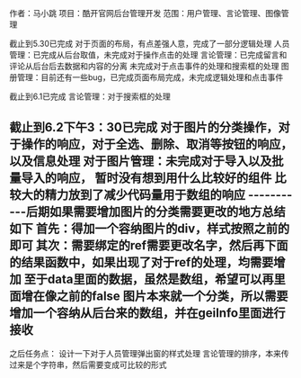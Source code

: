 作者：马小跳
项目：酷开官网后台管理开发
范围：用户管理、言论管理、图像管理

截止到5.30已完成
  对于页面的布局，有点差强人意，完成了一部分逻辑处理
  人员管理：已完成从后台取值，未完成对于操作点击的处理
  言论管理：已完成留言和评论从后台后去数据和内容的分离
          未完成对于点击事件的处理和搜索框的处理
  图册管理：目前还有一些bug，已完成页面布局完成，未完成逻辑处理和点击事件

截止到6.1已完成
  言论管理：对于搜索框的处理
  
截止到6.2下午3：30已完成
  对于图片的分类操作，对于操作的响应，对于全选、删除、取消等按钮的响应，以及信息处理
  对于图片管理：未完成对于导入以及批量导入的响应，
    暂时没有想到用什么比较好的组件
    比较大的精力放到了减少代码量用于数组的响应
-----------后期如果需要增加图片的分类需要更改的地方总结如下
  首先：得加一个容纳图片的div，样式按照之前的即可
  其次：需要绑定的ref需要更改名字，然后再下面的结果函数中，如果出现了对于ref的处理，均需要增加
  至于data里面的数据，虽然是数组，希望可以再里面增在像之前的false
  图片本来就一个分类，所以需要增加一个容纳从后台来的数组，并在geiInfo里面进行接收
-----------

之后任务点：
  设计一下对于人员管理弹出窗的样式处理
  言论管理的排序，本来传过来是个字符串，然后需要变成可比较的形式

